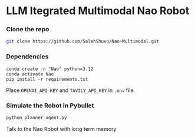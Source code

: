 # LLM Itegrated Multimodal Nao Robot

### Clone the repo
```bash
git clone https://github.com/SalehShuvo/Nao-Multimodal.git
```

### Dependencies

```angular2html
conda create -n "Nao" python=3.12
conda activate Nao
pip install -r requirements.txt
```
Place `OPENAI_API KEY` and `TAVILY_API_KEY` in `.env` file.
### Simulate the Robot in Pybullet
```bash
python planner_agent.py
```
Talk to the Nao Robot with long term memory